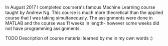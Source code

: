 In August 2017 I completed coursera's famous Machine Learning course taught by Andrew Ng. This course is much more theoretical than the applied course that I was taking simultaneously. The assignments were done in MATLAB and the course was 11 weeks in length- however some weeks did not have programming assignments. 

TODO
Description of course material learned by me in my own words :) 
